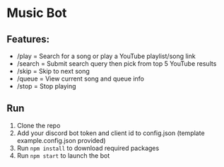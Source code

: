 # Music Bot

## Features:

- /play = Search for a song or play a YouTube playlist/song link
- /search = Submit search query then pick from top 5 YouTube results
- /skip = Skip to next song
- /queue = View current song and queue info
- /stop = Stop playing

## Run

1. Clone the repo
2. Add your discord bot token and client id to config.json (template example.config.json provided)
3. Run `npm install` to download required packages
4. Run `npm start` to launch the bot